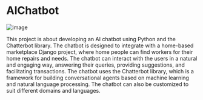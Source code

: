 # AIChatbot

![image](https://github.com/VihangaSakwithi/AIChatbot/assets/92682884/82d8213c-d95d-4111-8e3f-7d5c112ebf1c)

This project is about developing an AI chatbot using Python and the Chatterbot library. The chatbot is designed to integrate with a home-based marketplace Django project, where home people can find workers for their home repairs and needs. The chatbot can interact with the users in a natural and engaging way, answering their queries, providing suggestions, and facilitating transactions. The chatbot uses the Chatterbot library, which is a framework for building conversational agents based on machine learning and natural language processing. The chatbot can also be customized to suit different domains and languages.
